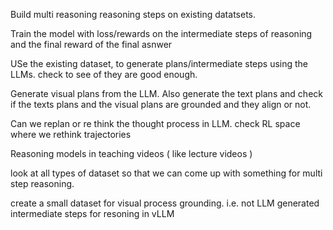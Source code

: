 Build multi reasoning reasoning steps on existing datatsets.

Train the model with loss/rewards on the intermediate steps of reasoning and the final reward of the final asnwer

USe the existing dataset, to generate plans/intermediate steps using the LLMs. check to see of they are good enough.

Generate visual plans from the LLM. Also generate the text plans and check if the texts plans and the visual plans are grounded and they align or not.


Can we replan or re think the thought process in LLM. check RL space where we rethink trajectories

Reasoning models in teaching videos ( like lecture videos )

look at all types of dataset so that we can come up with something for multi step reasoning.

create a small dataset for visual process grounding. i.e. not LLM generated intermediate steps for resoning in vLLM